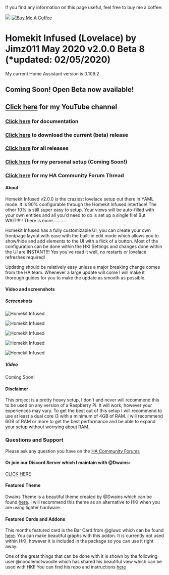If you find any information on this page useful, feel free to buy me a coffee: 

<a href="https://paypal.me/JimmySchings" target="_blank"><img src="https://github.com/jimz011/homeassistant/blob/master/docs/paypal-donate-button.png" ></a>
<a href="https://www.buymeacoffee.com/w8Jnf6Hit" target="_blank"><img src="https://www.buymeacoffee.com/assets/img/custom_images/orange_img.png" alt="Buy Me A Coffee" style="height: auto !important;width: auto !important;" ></a>
# Homekit Infused (Lovelace) by Jimz011 May 2020 v2.0.0 Beta 8 (*updated: 02/05/2020)
My current Home Assistant version is 0.109.2

## Coming Soon! Open Beta now available!

## [Click here](https://www.youtube.com/jimz011) for my YouTube channel
### [Click here](https://jimz011.github.io/homekit-infused/) for documentation
### [Click here](https://github.com/jimz011/homekit-infused/archive/2.0.0b8.zip) to download the current (beta) release
### [Click here](https://github.com/jimz011/homekit-infused/releases) for all releases
### [Click here](https://github.com/jimz011/homekit-infused/tree/personal) for my personal setup (Coming Soon!)
### [Click here](https://community.home-assistant.io/t/homekit-infused-hki-v0-13-3/117086/1) for my HA Community Forum Thread

#### About
Homekit Infused v2.0.0 is the craziest lovelace setup out there in YAML mode. It is 90% configurable through the Homekit Infused interface! The other 10% is still super easy to setup. Your views will be auto-filled with your own entities and all you'd need to do is set up a single file! But WAIT!!!!! There is more..........

Homekit Infused has a fully customizable UI, you can create your own frontpage layout with ease with the built-in edit mode which allows you to show/hide and add elements to the UI with a flick of a button. Most of the configuration can be done within the HKI Settings and changes done within the UI are INSTANT!!! Yes you've read it well, no restarts or lovelace refreshes required!

Updating should be relatively easy unless a major breaking change comes from the HA team. Whenever a large update will come I will make it thorough guides for you to make the update as smooth as possible. 

#### Video and screenshots
##### Screenshots

![Homekit Infused](HiShoot_20200402_013646.png)

![Homekit Infused](HiShoot_20200422_201852.png)

![Homekit Infused](HiShoot_20200422_202500.png)

![Homekit Infused](HiShoot_20200422_202526.png)

![Homekit Infused](HiShoot_20200422_202622.png)

##### Video
Coming Soon!

#### Disclaimer
This project is a pretty heavy setup, I don't and never will recommend this to be used on any version of a Raspberry Pi. It will work, however your experiences may vary. To get the best out of this setup I will recommend to use at least a dual core i3 with a minimum of 4GB of RAM. I will recommend 6GB of RAM or more to get the best performance and be able to expand your setup without worrying about RAM.

### Questions and Support

Please ask any question you have on the [HA Community Forums](https://community.home-assistant.io/t/homekit-infused-hki-v0-13-3/117086/1)

#### Or join our Discord Server which I maintain with @Dwains:
[CLICK HERE](https://discord.gg/WZvK4Cb)

#### Featured Theme
Dwains Theme is a beautiful theme created by @Dwains which can be found [here](https://github.com/dwainscheeren/lovelace-dwains-theme). I will recommend this theme as an alternative to HKI when you are using lighter hardware.

#### Featured Cards and Addons
This months featured card is the Bar Card from @gluwc which can be found [here](https://github.com/custom-cards/bar-card). You can make beautiful graphs with this addon. It is currently not used within HKI, however it is included in the package so you can use it right away.

One of the great things that can be done with it is shown by the following user @noodlemctwoodle which has shared his beautiful view which can be used with HKI! You can find his repo and instructions [here](https://github.com/noodlemctwoodle/homeassistant) 
